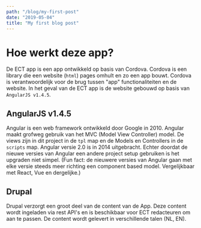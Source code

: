 ```yaml
---
path: "/blog/my-first-post"
date: "2019-05-04"
title: "My first blog post"
---
```


# Hoe werkt deze app?

De ECT app is een app ontwikkeld op basis van Cordova. Cordova is een library die een website (`html`) pages omhult en zo een app bouwt. Cordova is verantwoordelijk voor de brug tussen "app" functionaliteiten en de website. In het geval van de ECT app is de website gebouwd op basis van `AngularJS v1.4.5`.

## AngularJS v1.4.5

Angular is een web framework ontwikkeld door Google in 2010. Angular maakt grofweg gebruik van het MVC (Model View Controller) model. De views zijn in dit project in de `tpl` map en de Models en Controllers in de `scripts` map. Angular versie 2.0 is in 2014 uitgebracht. Echter doordat de nieuwe versies van Angular een andere project setup gebruiken is het upgraden niet simpel. (Fun fact: de nieuwere versies van Angular gaan met elke versie steeds meer richting een component based model. Vergelijkbaar met React, Vue en dergelijke.)

## Drupal

Drupal verzorgt een groot deel van de content van de App. Deze content wordt ingeladen via rest API's en is beschikbaar voor ECT redacteuren om aan te passen. De content wordt gelevert in verschillende talen (NL, EN).
